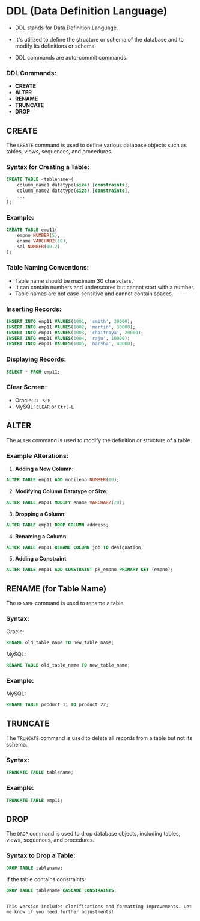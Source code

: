 # DDL (Data Definition Language)

- DDL stands for Data Definition Language.

- It's utilized to define the structure or schema of the database and to modify its definitions or schema.

- DDL commands are auto-commit commands.

### DDL Commands:

- **CREATE**
- **ALTER**
- **RENAME**
- **TRUNCATE**
- **DROP**

## CREATE

The `CREATE` command is used to define various database objects such as tables, views, sequences, and procedures.

### Syntax for Creating a Table:

```sql
CREATE TABLE <tablename>(
    column_name1 datatype(size) [constraints],
    column_name2 datatype(size) [constraints],
    ...
);
```

### Example:

```sql
CREATE TABLE emp11(
    empno NUMBER(5),
    ename VARCHAR2(10),
    sal NUMBER(10,2)
);
```

### Table Naming Conventions:

- Table name should be maximum 30 characters.
- It can contain numbers and underscores but cannot start with a number.
- Table names are not case-sensitive and cannot contain spaces.

### Inserting Records:

```sql
INSERT INTO emp11 VALUES(1001, 'smith', 20000);
INSERT INTO emp11 VALUES(1002, 'martin', 30000);
INSERT INTO emp11 VALUES(1003, 'chaitnaya', 20000);
INSERT INTO emp11 VALUES(1004, 'raju', 10000);
INSERT INTO emp11 VALUES(1005, 'harsha', 40000);
```

### Displaying Records:

```sql
SELECT * FROM emp11;
```

### Clear Screen:

- Oracle: `CL SCR`
- MySQL: `CLEAR` or `Ctrl+L`

## ALTER

The `ALTER` command is used to modify the definition or structure of a table.

### Example Alterations:

1. **Adding a New Column**:

```sql
ALTER TABLE emp11 ADD mobileno NUMBER(10);
```

2. **Modifying Column Datatype or Size**:

```sql
ALTER TABLE emp11 MODIFY ename VARCHAR2(20);
```

3. **Dropping a Column**:

```sql
ALTER TABLE emp11 DROP COLUMN address;
```

4. **Renaming a Column**:

```sql
ALTER TABLE emp11 RENAME COLUMN job TO designation;
```

5. **Adding a Constraint**:

```sql
ALTER TABLE emp11 ADD CONSTRAINT pk_empno PRIMARY KEY (empno);
```

## RENAME (for Table Name)

The `RENAME` command is used to rename a table.

### Syntax:

Oracle:

```sql
RENAME old_table_name TO new_table_name;
```

MySQL:

```sql
RENAME TABLE old_table_name TO new_table_name;
```

### Example:

MySQL:

```sql
RENAME TABLE product_11 TO product_22;
```

## TRUNCATE

The `TRUNCATE` command is used to delete all records from a table but not its schema.

### Syntax:

```sql
TRUNCATE TABLE tablename;
```

### Example:

```sql
TRUNCATE TABLE emp11;
```

## DROP

The `DROP` command is used to drop database objects, including tables, views, sequences, and procedures.

### Syntax to Drop a Table:

```sql
DROP TABLE tablename;
```

If the table contains constraints:

```sql
DROP TABLE tablename CASCADE CONSTRAINTS;
```
```

This version includes clarifications and formatting improvements. Let me know if you need further adjustments!